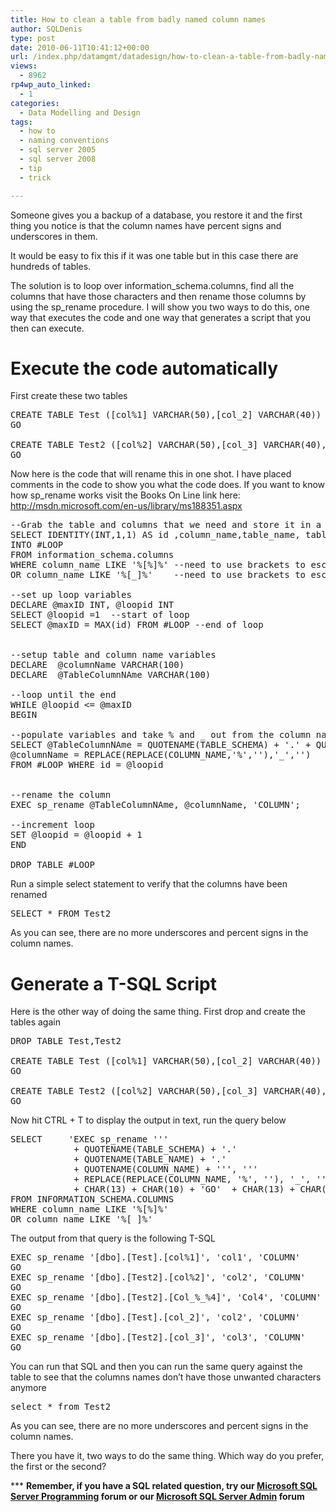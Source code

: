 ```yaml
---
title: How to clean a table from badly named column names
author: SQLDenis
type: post
date: 2010-06-11T10:41:12+00:00
url: /index.php/datamgmt/datadesign/how-to-clean-a-table-from-badly-named-co/
views:
  - 8962
rp4wp_auto_linked:
  - 1
categories:
  - Data Modelling and Design
tags:
  - how to
  - naming conventions
  - sql server 2005
  - sql server 2008
  - tip
  - trick

---
```

Someone gives you a backup of a database, you restore it and the first thing you notice is that the column names have percent signs and underscores in them.
  
It would be easy to fix this if it was one table but in this case there are hundreds of tables.

The solution is to loop over information\_schema.columns, find all the columns that have those characters and then rename those columns by using the sp\_rename procedure. I will show you two ways to do this, one way that executes the code and one way that generates a script that you then can execute.

# Execute the code automatically

First create these two tables

<pre>CREATE TABLE Test ([col%1] VARCHAR(50),[col_2] VARCHAR(40))
GO

CREATE TABLE Test2 ([col%2] VARCHAR(50),[col_3] VARCHAR(40), [Col_%_%4] int)
GO</pre>

Now here is the code that will rename this in one shot. I have placed comments in the code to show you what the code does. If you want to know how sp_rename works visit the Books On Line link here: http://msdn.microsoft.com/en-us/library/ms188351.aspx

<pre>--Grab the table and columns that we need and store it in a temp table
SELECT IDENTITY(INT,1,1) AS id ,column_name,table_name, table_schema
INTO #LOOP
FROM information_schema.columns
WHERE column_name LIKE '%[%]%' --need to use brackets to escape %
OR column_name LIKE '%[_]%'    --need to use brackets to escape _

--set up loop variables
DECLARE @maxID INT, @loopid INT
SELECT @loopid =1  --start of loop
SELECT @maxID = MAX(id) FROM #LOOP --end of loop


--setup table and column name variables
DECLARE  @columnName VARCHAR(100)
DECLARE  @TableColumnNAme VARCHAR(100)

--loop until the end
WHILE @loopid &lt;= @maxID
BEGIN

--populate variables and take % and _ out from the column name
SELECT @TableColumnNAme = QUOTENAME(TABLE_SCHEMA) + '.' + QUOTENAME(TABLE_NAME) + '.' + QUOTENAME(COLUMN_NAME),
@columnName = REPLACE(REPLACE(COLUMN_NAME,'%',''),'_','')
FROM #LOOP WHERE id = @loopid


--rename the column
EXEC sp_rename @TableColumnNAme, @columnName, 'COLUMN';

--increment loop
SET @loopid = @loopid + 1
END

DROP TABLE #LOOP</pre>

Run a simple select statement to verify that the columns have been renamed

<pre>SELECT * FROM Test2</pre>

As you can see, there are no more underscores and percent signs in the column names.

# Generate a T-SQL Script

Here is the other way of doing the same thing. First drop and create the tables again

<pre>DROP TABLE Test,Test2

CREATE TABLE Test ([col%1] VARCHAR(50),[col_2] VARCHAR(40))
GO

CREATE TABLE Test2 ([col%2] VARCHAR(50),[col_3] VARCHAR(40), [Col_%_%4] int)
GO</pre>

Now hit CTRL + T to display the output in text, run the query below

<pre>SELECT		'EXEC sp_rename ''' 
			+ QUOTENAME(TABLE_SCHEMA) + '.' 
			+ QUOTENAME(TABLE_NAME) + '.' 
			+ QUOTENAME(COLUMN_NAME) + ''', ''' 
			+ REPLACE(REPLACE(COLUMN_NAME, '%', ''), '_', '') + ''', ''COLUMN'' ' 
			+ CHAR(13) + CHAR(10) + 'GO'  + CHAR(13) + CHAR(10)  
FROM INFORMATION_SCHEMA.COLUMNS 
WHERE column_name LIKE '%[%]%'
OR column_name LIKE '%[_]%'</pre>

The output from that query is the following T-SQL

<pre>EXEC sp_rename '[dbo].[Test].[col%1]', 'col1', 'COLUMN' 
GO
EXEC sp_rename '[dbo].[Test2].[col%2]', 'col2', 'COLUMN' 
GO
EXEC sp_rename '[dbo].[Test2].[Col_%_%4]', 'Col4', 'COLUMN' 
GO
EXEC sp_rename '[dbo].[Test].[col_2]', 'col2', 'COLUMN' 
GO
EXEC sp_rename '[dbo].[Test2].[col_3]', 'col3', 'COLUMN' 
GO</pre>

You can run that SQL and then you can run the same query against the table to see that the columns names don&#8217;t have those unwanted characters anymore

<pre>select * from Test2</pre>

As you can see, there are no more underscores and percent signs in the column names.

There you have it, two ways to do the same thing. Which way do you prefer, the first or the second?

\*** **Remember, if you have a SQL related question, try our [Microsoft SQL Server Programming][1] forum or our [Microsoft SQL Server Admin][2] forum**<ins></ins>

 [1]: http://forum.ltd.local/viewforum.php?f=17
 [2]: http://forum.ltd.local/viewforum.php?f=22